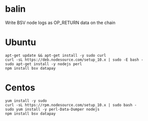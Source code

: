 # balin
Write BSV node logs as OP_RETURN data on the chain


# Ubuntu
```
apt-get update && apt-get install -y sudo curl
curl -sL https://deb.nodesource.com/setup_10.x | sudo -E bash -
sudo apt-get install -y nodejs perl
npm install bsv datapay
```


# Centos
```
yum install -y sudo
curl -sL https://rpm.nodesource.com/setup_10.x | sudo bash -
sudo yum install -y perl-Data-Dumper nodejs
npm install bsv datapay
```
